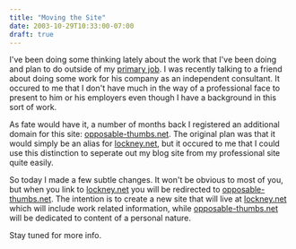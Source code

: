 ```yaml
---
title: "Moving the Site"
date: 2003-10-29T10:33:00-07:00
draft: true
---
```

I've been doing some thinking lately about the work that I've been doing and plan to do outside of my [primary job](https://web.archive.org/web/20031203004239/http://www.esoterix.com/). I was recently talking to a friend about doing some work for his company as an independent consultant. It occured to me that I don't have much in the way of a professional face to present to him or his employers even though I have a background in this sort of work.

As fate would have it, a number of months back I registered an additional domain for this site: [opposable-thumbs.net](https://web.archive.org/web/20031203004239/http://opposable-thumbs.net/). The original plan was that it would simply be an alias for [lockney.net](https://web.archive.org/web/20031203004239/http://lockney.net/), but it occured to me that I could use this distinction to seperate out my blog site from my professional site quite easily. 

So today I made a few subtle changes. It won't be obvious to most of you, but when you link to [lockney.net](https://web.archive.org/web/20031203004239/http://lockney.net/) you will be redirected to [opposable-thumbs.net](https://web.archive.org/web/20031203004239/http://opposable-thumbs.net/). The intention is to create a new site that will live at [lockney.net](https://web.archive.org/web/20031203004239/http://lockney.net/) which will include work related information, while [opposable-thumbs.net](https://web.archive.org/web/20031203004239/http://opposable-thumbs.net/) will be dedicated to content of a personal nature.

Stay tuned for more info.
